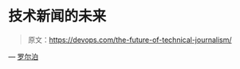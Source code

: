 # 技术新闻的未来

> 原文：<https://devops.com/the-future-of-technical-journalism/>

— [罗尔泊](https://devops.com/author/breselman/)